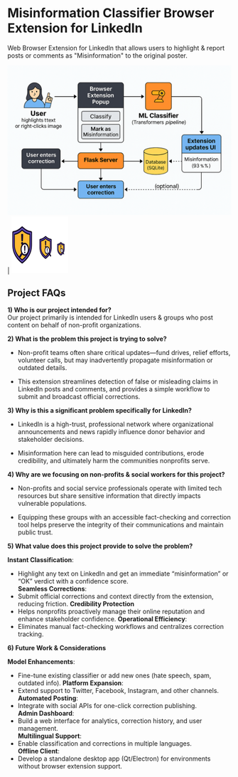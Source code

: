 # Misinformation Classifier Browser Extension for LinkedIn
Web Browser Extension for LinkedIn that allows users to highlight &amp; report posts or comments as "Misinformation" to the original poster.

![Project Logo](./front_end_javascript_html_css/images/Readme_Diagram.png) | ![Alt 2](./front_end_javascript_html_css/images/icon128.png)

## Project FAQs

**1) Who is our project intended for?**  
Our project primarily is intended for LinkedIn users & groups who post content on behalf of non-profit organizations.

**2) What is the problem this project is trying to solve?**  
- Non-profit teams often share critical updates—fund drives, relief efforts, volunteer calls, but may inadvertently propagate misinformation or outdated details. 

- This extension streamlines detection of false or misleading claims in LinkedIn posts and comments, and provides a simple workflow to submit and broadcast official corrections.

**3) Why is this a significant problem specifically for LinkedIn?**  
- LinkedIn is a high-trust, professional network where organizational announcements and news rapidly influence donor behavior and stakeholder decisions. 

- Misinformation here can lead to misguided contributions, erode credibility, and ultimately harm the communities nonprofits serve.

**4) Why are we focusing on non-profits & social workers for this project?**  
- Non-profits and social service professionals operate with limited tech resources but share sensitive information that directly impacts vulnerable populations. 

- Equipping these groups with an accessible fact-checking and correction tool helps preserve the integrity of their communications and maintain public trust.

**5) What value does this project provide to solve the problem?**

**Instant Classification**:
- Highlight any text on LinkedIn and get an immediate “misinformation” or “OK” verdict with a confidence score.  
**Seamless Corrections**: 
- Submit official corrections and context directly from the extension, reducing friction.
**Credibility Protection**
- Helps nonprofits proactively manage their online reputation and enhance stakeholder confidence.
**Operational Efficiency**:
- Eliminates manual fact-checking workflows and centralizes correction tracking.

**6) Future Work & Considerations**

**Model Enhancements**:
- Fine-tune existing classifier or add new ones (hate speech, spam, outdated info). 
**Platform Expansion**:
- Extend support to Twitter, Facebook, Instagram, and other channels.
**Automated Posting**:
- Integrate with social APIs for one-click correction publishing.  
**Admin Dashboard**:
- Build a web interface for analytics, correction history, and user management.  
**Multilingual Support**:
- Enable classification and corrections in multiple languages.  
**Offline Client**:
- Develop a standalone desktop app (Qt/Electron) for environments without browser extension support.
